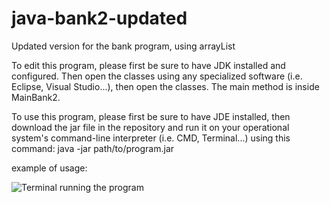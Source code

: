 # java-bank2-updated
Updated version for the bank program, using arrayList

To edit this program, please first be sure to have JDK installed and configured. Then open the classes using any specialized software (i.e. Eclipse, Visual Studio...), then open the classes. The main method is inside MainBank2.

To use this program, please first be sure to have JDE installed, then download the jar file in the repository and run it on your operational system's command-line interpreter (i.e. CMD, Terminal...) using this command: java -jar path/to/program.jar

example of usage:

![Terminal running the program](https://s8.gifyu.com/images/testing.gif)

